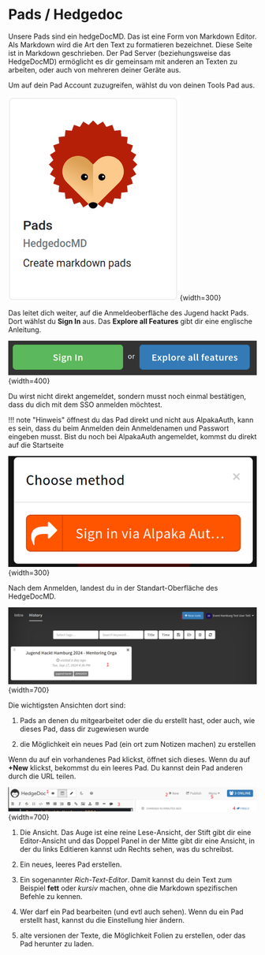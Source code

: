 Pads / Hedgedoc
===

Unsere Pads sind ein hedgeDocMD. Das ist eine Form von Markdown Editor. Als Markdown wird die Art den Text zu formatieren bezeichnet. Diese Seite ist in Markdown geschrieben.
Der Pad Server (beziehungsweise das HedgeDocMD) ermöglicht es dir gemeinsam mit anderen an Texten zu arbeiten, oder auch von mehreren deiner Geräte aus.

Um auf dein Pad Account zuzugreifen, wählst du von deinen Tools Pad aus.

![Schritt 1, Pads öffnen](../../assets/pad/pad1.png){width=300}

Das leitet dich weiter, auf die Anmeldeoberfläche des Jugend hackt Pads. Dort wählst du **Sign In** aus. Das **Explore all Features** gibt dir eine englische Anleitung.

![Schritt 2, Button auswahl](../../assets/pad/pad2.png){width=400}

Du wirst nicht direkt angemeldet, sondern musst noch einmal bestätigen, dass du dich mit dem SSO anmelden möchtest.

!!! note "Hinweis"
    öffnest du das Pad direkt und nicht aus AlpakaAuth, kann es sein, dass du beim Anmelden dein Anmeldenamen und Passwort eingeben musst. Bist du noch bei AlpakaAuth angemeldet, kommst du direkt auf die Startseite

![Schritt 3, SignIn](../../assets/pad/pad3.png){width=300}

Nach dem Anmelden, landest du in der Standart-Oberfläche des HedgeDocMD.


![Schritt 4, Startseite](../../assets/pad/pad4.png){width=700}

Die wichtigsten Ansichten dort sind:

1. Pads an denen du mitgearbeitet oder die du erstellt hast, oder auch, wie dieses Pad, dass dir zugewiesen wurde

2. die Möglichkeit ein neues Pad (ein ort zum Notizen machen) zu erstellen

Wenn du auf ein vorhandenes Pad klickst, öffnet sich dieses. Wenn du auf **+New** klickst, bekommst du ein leeres Pad. Du kannst dein Pad anderen durch die URL teilen.

![Schritt 5, Optionen](../../assets/pad/pad5.png){width=700}

1. Die Ansicht. Das Auge ist eine reine Lese-Ansicht, der Stift gibt dir eine Editor-Ansicht und das Doppel Panel in der Mitte gibt dir eine Ansicht, in der du links Editieren kannst udn Rechts sehen, was du schreibst.

2. Ein neues, leeres Pad erstellen.

3. Ein sogenannter *Rich-Text-Editor*. Damit kannst du dein Text zum Beispiel **fett** oder *kursiv* machen, ohne die Markdown spezifischen Befehle zu kennen. 

4. Wer darf ein Pad bearbeiten (und evtl auch sehen). Wenn du ein Pad erstellt hast, kannst du die Einstellung hier ändern.

5. alte versionen der Texte, die Möglichkeit Folien zu erstellen, oder das Pad herunter zu laden.

